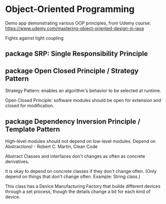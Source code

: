 # Object-Oriented Programming

Demo app demonstrating various OOP principles, from Udemy course:
https://www.udemy.com/mastering-object-oriented-design-in-java

Fights against tight coupling

## package SRP: Single Responsibility Principle

## package Open Closed Principle / Strategy Pattern
Strategy Pattern: enables an algorithm's behavior to be selected at runtime. 

Open Closed Principle: software modules should be open for extension and closed for modification.

## package Dependency Inversion Principle / Template Pattern

High-level modules should not depend on low-level modules. Depend on Abstractions! - Robert C. Martin, Clean Code

Abstract Classes and interfaces don't changes as often as concrete derivatives.

It is okay to depend on concrete classes if they don't change often. (Only depend on things that don't change often. 
Example: String class.)

This class has a Device Manufacturing Factory that builds different devices through a set process, though the details change a bit for each kind of device.